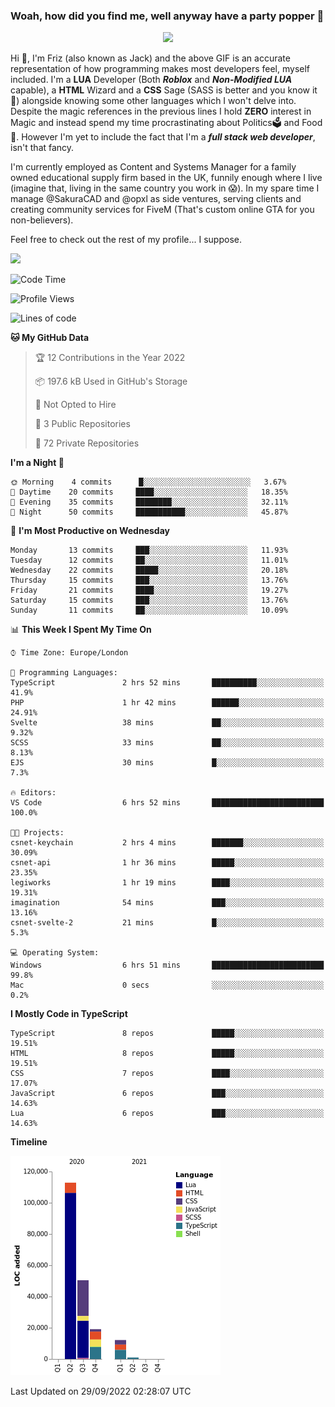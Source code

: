### Woah, how did you find me, well anyway have a party popper 🎉

<p align="center">
  <img  src="https://66.media.tumblr.com/d2766024a15e8c140bf20f314664eed2/d1615166bf58615c-d8/s400x600/aabc473a64edc43599d5345fd1e9e792d66ecc48.gifv">
</p>

Hi :wave:, I'm Friz (also known as Jack) and the above GIF is an accurate representation of how programming makes most developers feel, myself included. I'm a **LUA** Developer (Both ***Roblox*** and ***Non-Modified LUA*** capable), a **HTML** Wizard and a **CSS** Sage (SASS is better and you know it :pray:) alongside knowing some other languages which I won't delve into. Despite the magic references in the previous lines I hold **ZERO** interest in Magic and instead spend my time procrastinating about Politics🗳️ and Food🍔. However I'm yet to include the fact that I'm a ***full stack web developer***, isn't that fancy.

I'm currently employed as Content and Systems Manager for a family owned educational supply firm based in the UK, funnily enough where I live (imagine that, living in the same country you work in 😱). In my spare time I manage @SakuraCAD and @opxl as side ventures, serving clients and creating community services for FiveM (That's custom online GTA for you non-believers).

Feel free to check out the rest of my profile... I suppose.

<a href="https://github.com/anuraghazra/github-readme-stats">
  <img  src="https://github-readme-stats.vercel.app/api?username=JackOPXL&count_private=true&show_icons=true&theme=tokyonight" />
</a>



<!--START_SECTION:waka-->
![Code Time](http://img.shields.io/badge/Code%20Time-573%20hrs%2059%20mins-blue)

![Profile Views](http://img.shields.io/badge/Profile%20Views-0-blue)

![Lines of code](https://img.shields.io/badge/From%20Hello%20World%20I%27ve%20Written-212%20Thousand%20lines%20of%20code-blue)

**🐱 My GitHub Data** 

> 🏆 12 Contributions in the Year 2022
 > 
> 📦 197.6 kB Used in GitHub's Storage 
 > 
> 🚫 Not Opted to Hire
 > 
> 📜 3 Public Repositories 
 > 
> 🔑 72 Private Repositories  
 > 
**I'm a Night 🦉** 

```text
🌞 Morning    4 commits      █░░░░░░░░░░░░░░░░░░░░░░░░   3.67% 
🌆 Daytime    20 commits     ████░░░░░░░░░░░░░░░░░░░░░   18.35% 
🌃 Evening    35 commits     ████████░░░░░░░░░░░░░░░░░   32.11% 
🌙 Night      50 commits     ███████████░░░░░░░░░░░░░░   45.87%

```
📅 **I'm Most Productive on Wednesday** 

```text
Monday       13 commits     ███░░░░░░░░░░░░░░░░░░░░░░   11.93% 
Tuesday      12 commits     ██░░░░░░░░░░░░░░░░░░░░░░░   11.01% 
Wednesday    22 commits     █████░░░░░░░░░░░░░░░░░░░░   20.18% 
Thursday     15 commits     ███░░░░░░░░░░░░░░░░░░░░░░   13.76% 
Friday       21 commits     ████░░░░░░░░░░░░░░░░░░░░░   19.27% 
Saturday     15 commits     ███░░░░░░░░░░░░░░░░░░░░░░   13.76% 
Sunday       11 commits     ██░░░░░░░░░░░░░░░░░░░░░░░   10.09%

```


📊 **This Week I Spent My Time On** 

```text
⌚︎ Time Zone: Europe/London

💬 Programming Languages: 
TypeScript               2 hrs 52 mins       ██████████░░░░░░░░░░░░░░░   41.9% 
PHP                      1 hr 42 mins        ██████░░░░░░░░░░░░░░░░░░░   24.91% 
Svelte                   38 mins             ██░░░░░░░░░░░░░░░░░░░░░░░   9.32% 
SCSS                     33 mins             ██░░░░░░░░░░░░░░░░░░░░░░░   8.13% 
EJS                      30 mins             █░░░░░░░░░░░░░░░░░░░░░░░░   7.3%

🔥 Editors: 
VS Code                  6 hrs 52 mins       █████████████████████████   100.0%

🐱‍💻 Projects: 
csnet-keychain           2 hrs 4 mins        ███████░░░░░░░░░░░░░░░░░░   30.09% 
csnet-api                1 hr 36 mins        █████░░░░░░░░░░░░░░░░░░░░   23.35% 
legiworks                1 hr 19 mins        ████░░░░░░░░░░░░░░░░░░░░░   19.31% 
imagination              54 mins             ███░░░░░░░░░░░░░░░░░░░░░░   13.16% 
csnet-svelte-2           21 mins             █░░░░░░░░░░░░░░░░░░░░░░░░   5.3%

💻 Operating System: 
Windows                  6 hrs 51 mins       █████████████████████████   99.8% 
Mac                      0 secs              ░░░░░░░░░░░░░░░░░░░░░░░░░   0.2%

```

**I Mostly Code in TypeScript** 

```text
TypeScript               8 repos             █████░░░░░░░░░░░░░░░░░░░░   19.51% 
HTML                     8 repos             █████░░░░░░░░░░░░░░░░░░░░   19.51% 
CSS                      7 repos             ████░░░░░░░░░░░░░░░░░░░░░   17.07% 
JavaScript               6 repos             ███░░░░░░░░░░░░░░░░░░░░░░   14.63% 
Lua                      6 repos             ███░░░░░░░░░░░░░░░░░░░░░░   14.63%

```


**Timeline**

![Chart not found](https://raw.githubusercontent.com/JackOPXL/JackOPXL/master/charts/bar_graph.png) 


 Last Updated on 29/09/2022 02:28:07 UTC
<!--END_SECTION:waka-->

